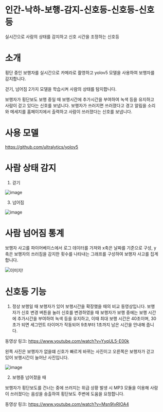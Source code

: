 
# 인간-낙하-보행-감지-신호등-신호등-신호등
실시간으로 사람의 상태를 감지하고 신호 시간을 조정하는 신호등

# 소개
횡단 중인 보행자를 실시간으로 카메라로 촬영하고 yolov5 모델을 사용하여 보행자를 감지합니다.

걷기, 넘어짐 2가지 모델을 학습시켜 사람의 상태를 탐지합니다.

보행자가 횡단보도 보행 중일 때 보행시간에 추가시간을 부여하여 녹색 등을 유지하고 사람이 걷고 있다는 신호를 보냅니다.
보행자가 쓰러지면 쓰러졌다고 경고 알림을 소리와 메세지를 홈페이지에서 출력하고 사람이 쓰러졌다는 신호를 보냅니다.




# 사용 모델
https://github.com/ultralytics/yolov5





# 사람 상태 감지 

1. 걷기

   
![image](https://github.com/user-attachments/assets/be380b70-4bb2-405f-89a7-65a1f124d88c)


3. 넘어짐

   
![image](https://github.com/user-attachments/assets/3c898b2e-254c-4705-9cd2-64631ec48e2c)






# 사람 넘어짐 통계
보행자 사고를 파이어베이스에서 로그 데이터를 가져와 x축은 날짜를 기준으로 구성, y축은 보행자의 쓰러짐을 감지한 횟수를 나타내는 그래프를 구성하여 보행자 사고를 집계합니다.


![이미지](https://github.com/user-attachments/assets/c92cbf79-a093-463a-9dd7-a86f75090d6c)!






# 신호등 기능

1. 정상 보행일 때
보행자가 있어 보행시간을 확장했을 때의 비교 동영상입니다. 보행자가 신호 변경 버튼을 눌러 신호를 변경하였을 때 보행자가 보행 중에는
보행 시간에 추가시간을 부여하여 녹색 등을 유지하고, 이때 최대 보행 시간은 40초이며, 30초가 되면 세그먼트 타이머가 작동되어 9초부터 1초까지 남은 시간을 안내해 줍니다.

동영상 링크: https://www.youtube.com/watch?v=YyqUL5-E00k

왼쪽 사진은 보행자가 없을떄 신호가 빠르게 바뀌는 사진이고 오른쪽은 보행자가 걷고 있어 보행시간이 늘어난 사진입니다.


![image](https://github.com/user-attachments/assets/97e222d1-9ee5-4d62-9d02-8370fc4299ac)



2. 보행중 넘어졌을 때

보행자가 횡단보도를 건너는 중에 쓰러지는 위급 상황 발생 시 MP3 모듈을 이용해 사람이 쓰러졌다는 음성을 송출하여 횡단보도 주변에 도움을
요청합니다.

동영상 링크: https://www.youtube.com/watch?v=Msn9IvRIOA4

